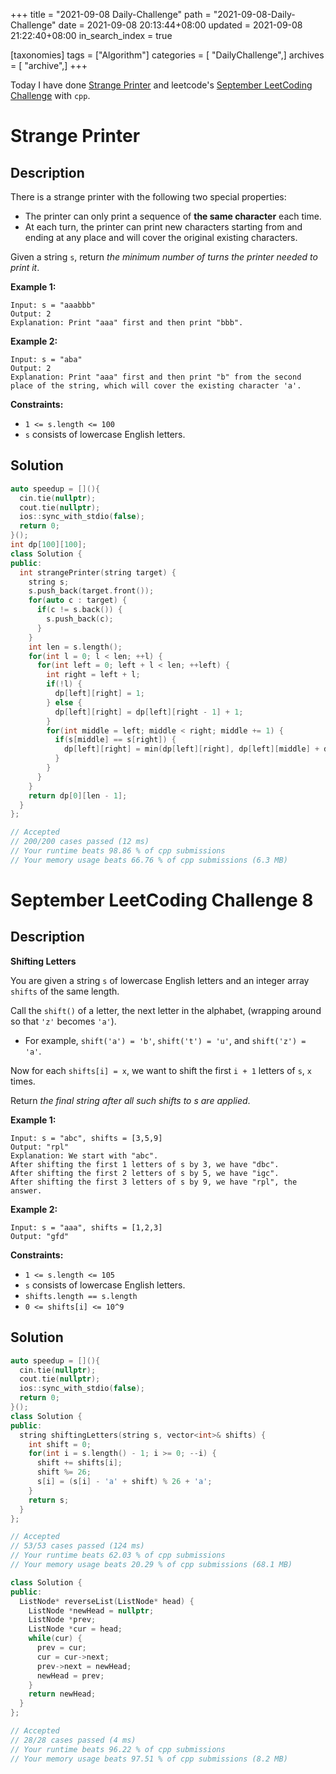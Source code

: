 +++
title = "2021-09-08 Daily-Challenge"
path = "2021-09-08-Daily-Challenge"
date = 2021-09-08 20:13:44+08:00
updated = 2021-09-08 21:22:40+08:00
in_search_index = true

[taxonomies]
tags = ["Algorithm"]
categories = [ "DailyChallenge",]
archives = [ "archive",]
+++

Today I have done [Strange Printer](https://leetcode.com/problems/strange-printer/description/) and leetcode's [September LeetCoding Challenge](https://leetcode.com/explore/challenge/card/september-leetcoding-challenge-2021/637/week-2-september-8th-september-14th/3968/) with `cpp`.

<!-- more -->

# Strange Printer

## Description

There is a strange printer with the following two special properties:

- The printer can only print a sequence of **the same character** each time.
- At each turn, the printer can print new characters starting from and ending at any place and will cover the original existing characters.

Given a string `s`, return *the minimum number of turns the printer needed to print it*.

 

**Example 1:**

```
Input: s = "aaabbb"
Output: 2
Explanation: Print "aaa" first and then print "bbb".
```

**Example 2:**

```
Input: s = "aba"
Output: 2
Explanation: Print "aaa" first and then print "b" from the second place of the string, which will cover the existing character 'a'.
```

 

**Constraints:**

- `1 <= s.length <= 100`
- `s` consists of lowercase English letters.

## Solution

``` cpp
auto speedup = [](){
  cin.tie(nullptr);
  cout.tie(nullptr);
  ios::sync_with_stdio(false);
  return 0;
}();
int dp[100][100];
class Solution {
public:
  int strangePrinter(string target) {
    string s;
    s.push_back(target.front());
    for(auto c : target) {
      if(c != s.back()) {
        s.push_back(c);
      }
    }
    int len = s.length();
    for(int l = 0; l < len; ++l) {
      for(int left = 0; left + l < len; ++left) {
        int right = left + l;
        if(!l) {
          dp[left][right] = 1;
        } else {
          dp[left][right] = dp[left][right - 1] + 1;
        }
        for(int middle = left; middle < right; middle += 1) {
          if(s[middle] == s[right]) {
            dp[left][right] = min(dp[left][right], dp[left][middle] + dp[middle + 1][right - 1]);
          }
        }
      }
    }
    return dp[0][len - 1];
  }
};

// Accepted
// 200/200 cases passed (12 ms)
// Your runtime beats 98.86 % of cpp submissions
// Your memory usage beats 66.76 % of cpp submissions (6.3 MB)
```

# September LeetCoding Challenge 8

## Description

**Shifting Letters**

You are given a string `s` of lowercase English letters and an integer array `shifts` of the same length.

Call the `shift()` of a letter, the next letter in the alphabet, (wrapping around so that `'z'` becomes `'a'`).

- For example, `shift('a') = 'b'`, `shift('t') = 'u'`, and `shift('z') = 'a'`.

Now for each `shifts[i] = x`, we want to shift the first `i + 1` letters of `s`, `x` times.

Return *the final string after all such shifts to s are applied*.

 

**Example 1:**

```
Input: s = "abc", shifts = [3,5,9]
Output: "rpl"
Explanation: We start with "abc".
After shifting the first 1 letters of s by 3, we have "dbc".
After shifting the first 2 letters of s by 5, we have "igc".
After shifting the first 3 letters of s by 9, we have "rpl", the answer.
```

**Example 2:**

```
Input: s = "aaa", shifts = [1,2,3]
Output: "gfd"
```

 

**Constraints:**

- `1 <= s.length <= 105`
- `s` consists of lowercase English letters.
- `shifts.length == s.length`
- `0 <= shifts[i] <= 10^9`

## Solution

``` cpp
auto speedup = [](){
  cin.tie(nullptr);
  cout.tie(nullptr);
  ios::sync_with_stdio(false);
  return 0;
}();
class Solution {
public:
  string shiftingLetters(string s, vector<int>& shifts) {
    int shift = 0;
    for(int i = s.length() - 1; i >= 0; --i) {
      shift += shifts[i];
      shift %= 26;
      s[i] = (s[i] - 'a' + shift) % 26 + 'a';
    }
    return s;
  }
};

// Accepted
// 53/53 cases passed (124 ms)
// Your runtime beats 62.03 % of cpp submissions
// Your memory usage beats 20.29 % of cpp submissions (68.1 MB)
```

``` cpp
class Solution {
public:
  ListNode* reverseList(ListNode* head) {
    ListNode *newHead = nullptr;
    ListNode *prev;
    ListNode *cur = head;
    while(cur) {
      prev = cur;
      cur = cur->next;
      prev->next = newHead;
      newHead = prev;
    }
    return newHead;
  }
};

// Accepted
// 28/28 cases passed (4 ms)
// Your runtime beats 96.22 % of cpp submissions
// Your memory usage beats 97.51 % of cpp submissions (8.2 MB)
```
